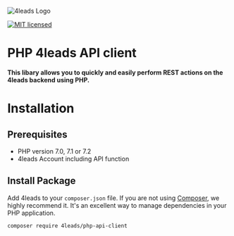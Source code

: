 ![4leads Logo](https://s3.eu-central-1.amazonaws.com/public.srvmedia/logoSmall.png)

[![MIT licensed](https://img.shields.io/badge/license-MIT-blue.svg)](./LICENSE)
# PHP 4leads API client
**This libary allows you to quickly and easily perform REST actions on the 4leads backend using PHP.**

<a name="installation"></a>
# Installation

## Prerequisites

- PHP version 7.0, 7.1 or 7.2
- 4leads Account including API function

## Install Package

Add 4leads to your `composer.json` file. If you are not using [Composer](http://getcomposer.org), we highly recommend it. It's an excellent way to manage dependencies in your PHP application.

```sh
composer require 4leads/php-api-client
```
